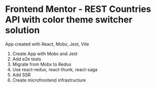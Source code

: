 # Frontend Mentor - REST Countries API with color theme switcher solution

App created with React, Mobx, Jest, Vite

1. Create App with Mobx and Jest
1. Add e2e tests
1. Migrate from Mobx to Redux
1. Use react-redux, react-thunk, react-saga
1. Add SSR
1. Create microfrontend infrastructure
